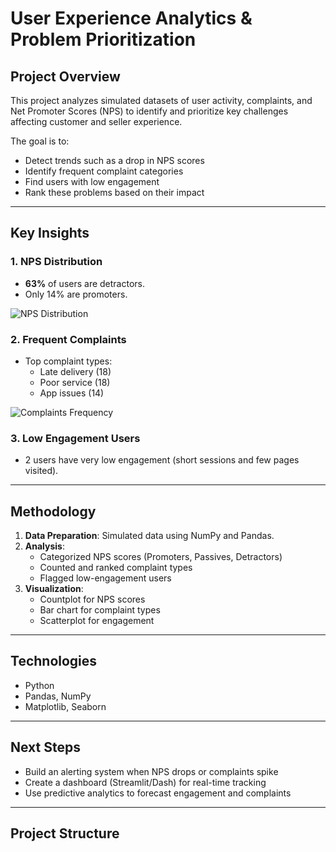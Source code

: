 # User Experience Analytics & Problem Prioritization

## Project Overview
This project analyzes simulated datasets of user activity, complaints, and Net Promoter Scores (NPS) to identify and prioritize key challenges affecting customer and seller experience.

The goal is to:
- Detect trends such as a drop in NPS scores
- Identify frequent complaint categories
- Find users with low engagement
- Rank these problems based on their impact

---

## Key Insights
### 1. NPS Distribution
- **63%** of users are detractors.
- Only 14% are promoters.

![NPS Distribution](images/nps_distribution.png)

### 2. Frequent Complaints
- Top complaint types:
  - Late delivery (18)
  - Poor service (18)
  - App issues (14)

![Complaints Frequency](images/complaints_frequency.png)

### 3. Low Engagement Users
- 2 users have very low engagement (short sessions and few pages visited).

---

## Methodology
1. **Data Preparation**: Simulated data using NumPy and Pandas.
2. **Analysis**:  
   - Categorized NPS scores (Promoters, Passives, Detractors)
   - Counted and ranked complaint types
   - Flagged low-engagement users
3. **Visualization**:  
   - Countplot for NPS scores
   - Bar chart for complaint types
   - Scatterplot for engagement

---

## Technologies
- Python
- Pandas, NumPy
- Matplotlib, Seaborn

---

## Next Steps
- Build an alerting system when NPS drops or complaints spike
- Create a dashboard (Streamlit/Dash) for real-time tracking
- Use predictive analytics to forecast engagement and complaints

---

## Project Structure
